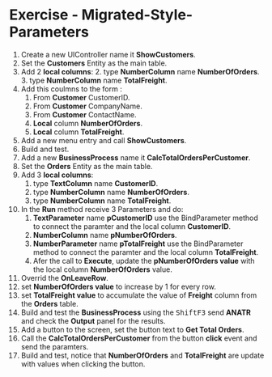 ﻿# Exercise - Migrated-Style-Parameters

1. Create a new UIController name it **ShowCustomers**.
2. Set the **Customers** Entity as the main table.
3. Add 2 **local columns**:
	2. type **NumberColumn** name **NumberOfOrders**.
	3. type **NumberColumn** name **TotalFreight**.
4. Add this coulmns to the form :  
	1. From **Customer** CustomerID.
	2. From **Customer** CompanyName.
	3. From **Customer** ContactName.
	4. **Local** column **NumberOfOrders**.
	5. **Local** column **TotalFreight**.
4. Add a new menu entry and call **ShowCustomers**.
5. Build and test.
6. Add a new **BusinessProcess** name it **CalcTotalOrdersPerCustomer**.
7. Set the **Orders** Entity as the main table.
8. Add 3 **local columns**:
	1. type **TextColumn** name **CustomerID**.
	2. type **NumberColumn** name **NumberOfOrders**.
	3. type **NumberColumn** name **TotalFreight**.
9. In the **Run** method receive 3 Parameters and do:  
	1. **TextParameter** name **pCustomerID** use the BindParameter method to connect the paramter and the local column **CustomerID**.
	2. **NumberColumn** name **pNumberOfOrders**.  
	3. **NumberParameter** name **pTotalFreight** use the BindParameter method to connect the paramter and the local column **TotalFreight**.
	4. Afer the call to **Execute**, update the **pNumberOfOrders value** with the local column **NumberOfOrders** value.
10. Overrid the **OnLeaveRow**.
11. set **NumberOfOrders value** to increase by 1 for every row.
12. set **TotalFreight value** to accumulate the value of **Freight** column from the **Orders** table.
12. Build and test the **BusinessProcess** using the <kbd>Shift</kbd><kbd>F3</kbd> send **ANATR** and check the **Output** panel for the results. 
13. Add a button to the screen, set the button text to **Get Total Orders**.
14. Call the **CalcTotalOrdersPerCustomer** from the button **click** event and send the paramters.
15. Build and test, notice that **NumberOfOrders** and **TotalFreight** are update with values when clicking the button.